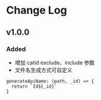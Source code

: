 # Change Log


## v1.0.0
### Added
- 增加 catid exclude、include 参数
- 文件名生成方式可自定义
```
generateApiName: (path, _id) => {
  return `Id${_id}`
}
```

